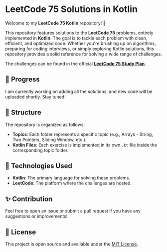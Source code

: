 # LeetCode 75 Solutions in Kotlin

Welcome to my **LeetCode 75 Kotlin** repository! 🎉

This repository features solutions to the **LeetCode 75** problems, entirely implemented in **Kotlin**. The goal is to tackle each problem with clean, efficient, and optimized code. Whether you're brushing up on algorithms, preparing for coding interviews, or simply exploring Kotlin solutions, this repository provides a solid reference for solving a wide range of challenges.

The challenges can be found in the official **[LeetCode 75 Study Plan](https://leetcode.com/studyplan/leetcode-75/)**.

## 🚀 Progress

I am currently working on adding all the solutions, and new code will be uploaded shortly. Stay tuned!

## 📁 Structure

The repository is organized as follows:

- **Topics**: Each folder represents a specific topic (e.g., Arrays - String, Two Pointers, Sliding Window, etc.).
- **Kotlin Files**: Each exercise is implemented in its own `.kt` file inside the corresponding topic folder.

## 🔧 Technologies Used

- **Kotlin**: The primary language for solving these problems.
- **LeetCode**: The platform where the challenges are hosted.

## ✨ Contribution

Feel free to open an issue or submit a pull request if you have any suggestions or improvements!

## 📄 License

This project is open source and available under the [MIT License](LICENSE).
